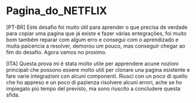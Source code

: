 # Pagina_do_NETFLIX
[PT-BR] Este desafio foi muito útil para aprender o que precisa de verdade para copiar uma pagina que já existe e fazer várias entegrações, foi muito bom também reparar com algum erro e consegui com o aprendizado e muita paicencia a resolver, demorou um pouco, mas conseguir chegar ao fim do desafio. Agora vamos no proximo.

[ITA] Questa prova mi é stata molto utile per apprendere acune nozioni principali che possono essere molto utili per clonare una pagina esistente e fare varie integrazioni con alcuni componenti. Riusci con un poco di quello che ho appreso e un poco di pazienza risolvere alcuni errori, ache se ho impiegato piú tempo del previsto, ma sono riuscito a concludere questa sfida.
